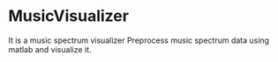# MusicVisualizer
It is a music spectrum visualizer
Preprocess music spectrum data using matlab and visualize it. 
